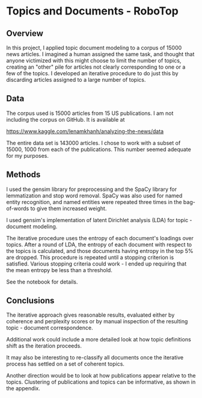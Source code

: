 # Topics and Documents - RoboTop

## Overview

In this project, I applied topic document modeling to a corpus of 15000 news articles.  I imagined a human assigned the same task, and thought that anyone victimized with this might choose to limit the number of topics, creating an "other" pile for  articles not clearly corresponding to one or a few of the topics.  I developed an iterative procedure to do just this by discarding articles assigned to a large number of topics.  

## Data

The corpus used is 15000 articles from 15 US publications.  I am not including the corpus on GitHub.  It is available at

https://www.kaggle.com/lenamkhanh/analyzing-the-news/data

The entire data set is 143000 articles.  I chose to work with a subset of 15000, 1000 from each of the publications. This number seemed adequate for my purposes.

## Methods

I used the gensim library for preprocessing and the SpaCy library for lemmatization and stop word removal.  SpaCy was also used for named entity recognition, and named entities were repeated three times in the bag-of-words to give them increased weight.  

I used gensim's implementation of latent Dirichlet analysis (LDA) for topic - document modeling.

The iterative procedure uses the entropy of each document's loadings over topics.  After a round of LDA, the entropy of each document with respect to the topics is calculated, and those documents having entropy in the top 5% are dropped.  This procedure is repeated until a stopping criterion is satisfied.  Various stopping criteria could work - I ended up requiring that the mean entropy be less than a threshold.

See the notebook for details.


## Conclusions

The iterative approach gives reasonable results, evaluated either by coherence and perplexity scores or by manual inspection of the resulting topic - document correspondence.

Additional work could include a more detailed look at how topic definitions shift as the iteration proceeds.

It may also be interesting to re-classify all documents once the iterative process has settled on a set of coherent topics.

Another direction would be to look at how publications appear relative to the topics.  Clustering of publications and topics can be informative, as shown in the appendix.




